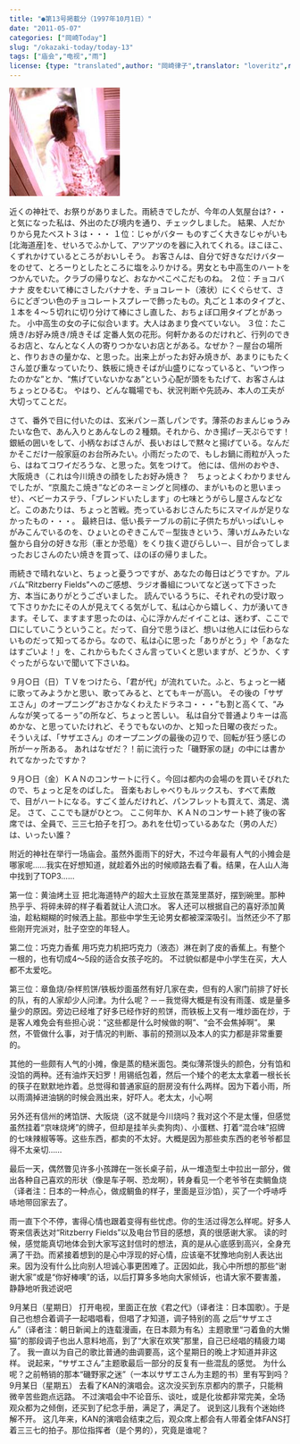 ```yaml
---
title: "●第13号掲載分（1997年10月1日）"
date: "2011-05-07"
categories: ["岡崎Today"]
slug: "/okazaki-today/today-13"
tags: ["庙会","电视","雨"]
license: {type: "translated",author: "岡崎律子",translator: "loveritz",reproduced-url: "http://www.ne.jp/asahi/okazaki/book/today/today13.html",reproduced-website: "岡崎律子Book"}
---
```


[![suwatte](./images/suwatte.jpg)](./images/suwatte.jpg)

近くの神社で、お祭りがありました。雨続きでしたが、今年の人気屋台は?・・ と気になった私は、外出のたび境内を通り、チェックしました。 結果、人だかりから見たベスト３は・・・ １位：じゃがバター ものすごく大きなじゃがいも\[北海道産\]を、せいろでふかして、アツアツのを器に入れてくれる。ほこほこ、くずれかけているところがおいしそう。 お客さんは、自分で好きなだけバターをのせて、とろーりとしたところに塩をふりかける。男女とも中高生のハートをつかんでいた。クラブの帰りなど、おなかぺこぺこだものね。 ２位：チョコバナナ 皮をむいて棒にさしたバナナを、チョコレート（液状）にくぐらせて、さらにどぎつい色のチョコレートスプレーで飾ったもの。丸ごと１本のタイプと、１本を４～５切れに切り分けて棒にさし直した、おちょぼ口用タイプとがあった。 小中高生の女の子に似合います。大人はあまり食べていない。 ３位：たこ焼き/お好み焼き/焼きそば 定番人気の花形。何軒かあるのだけれど、行列のできるお店と、なんとなく人の寄りつかないお店とがある。なぜか？－屋台の場所と、作りおきの量かな、と思った。出来上がったお好み焼きが、あまりにもたくさん並び重なっていたり、鉄板に焼きそばが山盛りになっていると、“いつ作ったのかな”とか、“焦げていないかなあ”という心配が頭をもたげて、お客さんはちょっとひるむ。 やはり、どんな職場でも、状況判断や先読み、本人の工夫が大切ってことだ。

さて、番外で目に付いたのは、玄米パン－蒸しパンです。薄茶のおまんじゅうみたいな色で、あん入りとあんなしの２種類。それから、かき揚げ－天ぷらです！　銀紙の囲いをして、小柄なおばさんが、長いおはしで黙々と揚げている。なんだかそこだけ一般家庭のお台所みたい。小雨だったので、もしお鍋に雨粒が入ったら、はねてコワイだろうな、と思った。気をつけて。 他には、信州のおやき、大阪焼き（これは今川焼きの顔をしたお好み焼き？　ちょっとよくわかりませんでしたが、“京風たこ焼き”などのネーミングと同様の、まがいものと思いまっせ）、ベビーカステラ、「ブレンドいたします」の七味とうがらし屋さんなどなど。このあたりは、ちょっと苦戦。売っているおじさんたちにスマイルが足りなかったもの・・・。 最終日は、低い長テーブルの前に子供たちがいっぱいしゃがみこんでいるのを、ひょいとのぞきこんで－型抜きという、薄いガムみたいな盤から自分の好きな形（車とか恐竜）をくり抜く遊びらしい－、目が合ってしまったおじさんのたい焼きを買って、ほのぼの帰りました。

雨続きで晴れないと、ちょっと憂うつですが、あなたの毎日はどうですか。アルバム“Ritzberry Fields”へのご感想、ラジオ番組についてなど送って下さった方、本当にありがとうございました。 読んでいるうちに、それぞれの受け取って下さりかたにその人が見えてくる気がして、私は心から嬉しく、力が湧いてきます。そして、ますます思ったのは、心に浮かんだイイことは、迷わず、ここで口にしていこうということ。だって、自分で思うほど、想いは他人には伝わらないものだって知ってるから。なので、私は心に思った「ありがとう」や「あなたはすごいよ！」を、これからもたくさん言っていくと思いますが、どうか、くすぐったがらないで聞いて下さいね。

９月○日（日）ＴＶをつけたら、「君が代」が流れていた。ふと、ちょっと一緒に歌ってみようかと思い、歌ってみると、とてもキーが高い。 その後の「サザエさん」のオープニング“おさかなくわえたドラネコ・・・”も割と高くて、“みんなが笑ってるーぅ”の所など、ちょっと苦しい。 私は自分で普通よりキーは高めかな、と思っていたけれど、そうでもないのか、と知った日曜の夜だった。 そういえば、「サザエさん」のオープニングの最後の辺りで、回転が狂う感じの所が一ヶ所ある。 あれはなぜだ？！前に流行った「磯野家の謎」の中には書かれてなかったですか？

９月○日（金）ＫＡＮのコンサートに行く。今回は都内の会場のを買いそびれたので、ちょっと足をのばした。 音楽もおしゃべりもルックスも、すべて素敵で、目がハートになる。すごく並んだけれど、パンフレットも買えて、満足、満足。 さて、ここでも謎がひとつ。 ここ何年か、ＫＡＮのコンサート終了後の客席では、全員で、三三七拍子を打つ。あれを仕切っているあなた（男の人だ）は、いったい誰？

附近的神社在举行一场庙会。虽然外面雨下的好大，不过今年最有人气的小摊会是哪家呢……我实在好想知道，就趁着外出的时候顺路去看了看。结果，在人山人海中找到了TOP3……

第一位：黄油烤土豆 把北海道特产的超大土豆放在蒸笼里蒸好，摆到碗里。那种热乎乎、将碎未碎的样子看着就让人流口水。 客人还可以根据自己的喜好添加黄油，趁粘糊糊的时候洒上盐。那些中学生无论男女都被深深吸引。当然还少不了那些刚开完派对，肚子空空的年轻人。

第二位：巧克力香蕉 用巧克力机把巧克力（液态）淋在剥了皮的香蕉上。有整个一根的，也有切成4～5段的适合女孩子吃的。 不过貌似都是中小学生在买，大人都不太爱吃。

第三位：章鱼烧/杂样煎饼/铁板炒面虽然有好几家在卖，但有的人家门前排了好长的队，有的人家却少人问津。为什么呢？－－我觉得大概是有没有雨蓬、或是量多量少的原因。旁边已经堆了好多已经作好的煎饼，而铁板上又有一堆炒面在炒，于是客人难免会有些担心说：“这些都是什么时候做的啊”、“会不会焦掉啊”。 果然，不管做什么事，对于情况的判断、事前的预测以及本人的实力都是非常重要的。

其他的一些颇有人气的小摊，像是蒸的糙米面包。类似薄茶馒头的颜色，分有馅和没馅的两种。还有油炸天妇罗！用锡纸包着，然后一个矮个的老太太拿着一根长长的筷子在默默地炸着。总觉得和普通家庭的厨房没有什么两样。因为下着小雨，所以雨滴掉进油锅的时候会溅出来，好吓人。老太太，小心啊

另外还有信州的烤馅饼、大阪烧（这不就是今川烧吗？我对这个不是太懂，但感觉虽然挂着“京味烧烤”的牌子，但却是挂羊头卖狗肉）、小蛋糕、打着“混合味”招牌的七味辣椒等等。这些东西，都卖的不太好。大概是因为那些卖东西的老爷爷都显得不太亲切……

最后一天，偶然瞥见许多小孩蹲在一张长桌子前，从一堆造型土中拉出一部分，做出各种自己喜欢的形状（像是车子啊、恐龙啊），转身看见一个老爷爷在卖鲷鱼烧（译者注：日本的一种点心，做成鲷鱼的样子，里面是豆沙馅），买了一个呼哧呼哧地带回家去了。

雨一直下个不停，害得心情也跟着变得有些忧虑。你的生活过得怎么样呢。好多人寄来信表达对“Ritzberry Fields”以及电台节目的感想，真的很感谢大家。 读的时候，感觉能真切地体会到大家写这封信时的想法，真的是从心底感到高兴，全身充满了干劲。而紧接着想到的是心中浮现的好心情，应该毫不犹豫地向别人表达出来。因为没有什么比向别人坦诚心事更困难了。正因如此，我心中所想的那些“谢谢大家”或是“你好棒噢”的话，以后打算多多地向大家倾诉，也请大家不要害羞，静静地听我述说吧

9月某日（星期日） 打开电视，里面正在放《君之代》（译者注：日本国歌）。于是自己也想合着调子一起唱唱看，但唱了才知道，调子特别的高 之后“サザエさん”（译者注：朝日新闻上的连载漫画，在日本颇为有名）主题歌里“刁着鱼的大懒猫”的那段调子也出人意料地高，到了“大家在欢笑”那里，自己已经唱的精疲力竭了。 我一直以为自己的歌比普通的曲调要高，这个星期日的晚上才知道并非这样。 说起来，“サザエさん”主题歌最后一部分的反复有一些混乱的感觉。 为什么呢？之前畅销的那本“磯野家之迷”（一本以サザエさん为主题的书）里有写到吗？ 9月某日（星期五） 去看了KAN的演唱会。这次没买到东京都内的票子，只能稍微辛苦些跑点远路。 不过演唱会中不论音乐、谈吐，或是化妆都非常完美，全场观众都为之倾倒，还买到了纪念手册，满足了，满足了。 说到这儿我有个迷始终解不开。 这几年来，KAN的演唱会结束之后，观众席上都会有人带着全体FANS打着三三七的拍子。那位指挥者（是个男的），究竟是谁呢？
